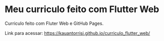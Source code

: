 # Meu curriculo feito com Flutter Web

Curriculo feito com Fluter Web e GitHub Pages.

Link para acessar: https://kauantorrisi.github.io/curriculo_flutter_web/
